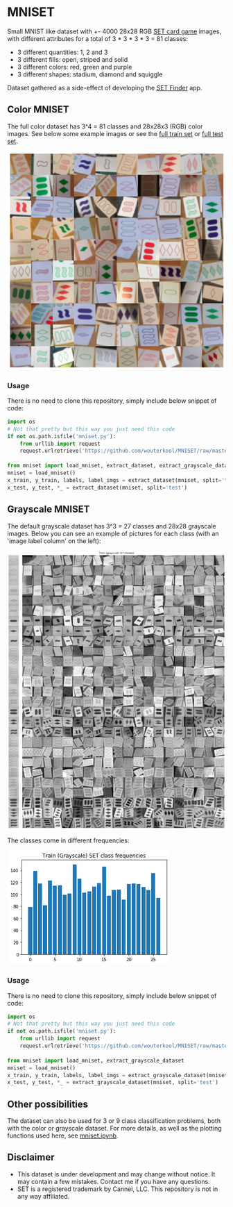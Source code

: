 # MNISET
Small MNIST like dataset with +- 4000 28x28 RGB [SET card game](https://en.wikipedia.org/wiki/Set_(card_game)) images, with different attributes for a total of 3 * 3 * 3 * 3 = 81 classes:
* 3 different quantities: 1, 2 and 3
* 3 different fills: open, striped and solid
* 3 different colors: red, green and purple
* 3 different shapes: stadium, diamond and squiggle

Dataset gathered as a side-effect of developing the [SET Finder](https://www.set-finder.com) app.

## Color MNISET
The full color dataset has 3^4 = 81 classes and 28x28x3 (RGB) color images. See below some example images or see the [full train set](images/full_train_set.png) or [full test set](images/full_test_set.png).

![random_color](images/random_color.png)

### Usage
There is no need to clone this repository, simply include below snippet of code:
```python
import os
# Not that pretty but this way you just need this code
if not os.path.isfile('mniset.py'):
    from urllib import request
    request.urlretrieve('https://github.com/wouterkool/MNISET/raw/master/mniset.py', 'mniset.py')

from mniset import load_mniset, extract_dataset, extract_grayscale_dataset
mniset = load_mniset()
x_train, y_train, labels, label_imgs = extract_dataset(mniset, split='train')
x_test, y_test, *_ = extract_dataset(mniset, split='test')
```

## Grayscale MNISET
The default grayscale dataset has 3^3 = 27 classes and 28x28 grayscale images. Below you can see an example of pictures for each class (with an 'image label column' on the left):

![classes_gray](images/classes_gray.png)

The classes come in different frequencies:

![train_frequencies_gray](images/train_frequencies_gray.png)

### Usage
There is no need to clone this repository, simply include below snippet of code:
```python
import os
# Not that pretty but this way you just need this code
if not os.path.isfile('mniset.py'):
    from urllib import request
    request.urlretrieve('https://github.com/wouterkool/MNISET/raw/master/mniset.py', 'mniset.py')

from mniset import load_mniset, extract_grayscale_dataset
mniset = load_mniset()
x_train, y_train, labels, label_imgs = extract_grayscale_dataset(mniset, split='train')
x_test, y_test, *_ = extract_grayscale_dataset(mniset, split='test')
```

## Other possibilities
The dataset can also be used for 3 or 9 class classification problems, both with the color or grayscale dataset. For more details, as well as the plotting functions used here, see [mniset.ipynb](mniset.ipynb).

## Disclaimer
* This dataset is under development and may change without notice. It may contain a few mistakes. Contact me if you have any questions.
* SET is a registered trademark by Cannei, LLC. This repository is not in any way affiliated.
